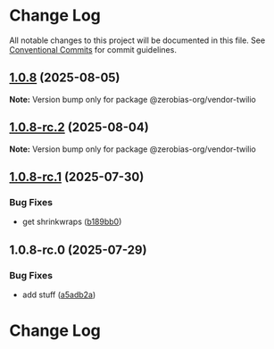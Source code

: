 # Change Log

All notable changes to this project will be documented in this file.
See [Conventional Commits](https://conventionalcommits.org) for commit guidelines.

## [1.0.8](https://github.com/zerobias-org/vendor/compare/@zerobias-org/vendor-twilio@1.0.8-rc.2...@zerobias-org/vendor-twilio@1.0.8) (2025-08-05)

**Note:** Version bump only for package @zerobias-org/vendor-twilio





## [1.0.8-rc.2](https://github.com/zerobias-org/vendor/compare/@zerobias-org/vendor-twilio@1.0.8-rc.1...@zerobias-org/vendor-twilio@1.0.8-rc.2) (2025-08-04)

**Note:** Version bump only for package @zerobias-org/vendor-twilio





## [1.0.8-rc.1](https://github.com/zerobias-org/vendor/compare/@zerobias-org/vendor-twilio@1.0.8-rc.0...@zerobias-org/vendor-twilio@1.0.8-rc.1) (2025-07-30)


### Bug Fixes

* get shrinkwraps ([b189bb0](https://github.com/zerobias-org/vendor/commit/b189bb0cf53ad66427530ccc0eab7824527942d3))





## 1.0.8-rc.0 (2025-07-29)


### Bug Fixes

* add stuff ([a5adb2a](https://github.com/zerobias-org/vendor/commit/a5adb2aecd0670c42e9077affecb6a047bf30fc6))





# Change Log
